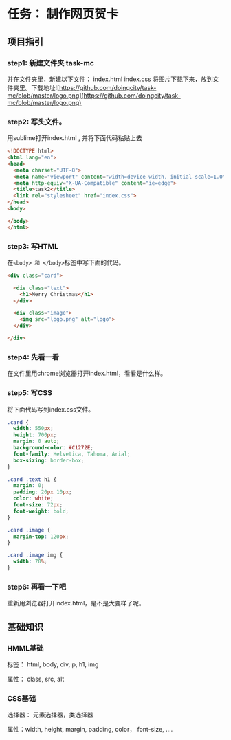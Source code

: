 # 任务： 制作网页贺卡

## 项目指引

### step1:  新建文件夹 task-mc
并在文件夹里，新建以下文件：
index.html
index.css
将图片下载下来，放到文件夹里。下载地址![https://github.com/doingcity/task-mc/blob/master/logo.png](https://github.com/doingcity/task-mc/blob/master/logo.png)


### step2: 写头文件。
用sublime打开index.html , 并将下面代码粘贴上去
```html
<!DOCTYPE html>
<html lang="en">
<head>
  <meta charset="UTF-8">
  <meta name="viewport" content="width=device-width, initial-scale=1.0">
  <meta http-equiv="X-UA-Compatible" content="ie=edge">
  <title>task2</title>
  <link rel="stylesheet" href="index.css">
</head>
<body>

</body>
</html>
```

### step3: 写HTML
在`<body> 和 </body>`标签中写下面的代码。
```html
<div class="card">

  <div class="text">
    <h1>Merry Christmas</h1>
  </div>

  <div class="image">
    <img src="logo.png" alt="logo">
  </div>

</div>
```

### step4: 先看一看
在文件里用chrome浏览器打开index.html，看看是什么样。

### step5: 写CSS
将下面代码写到index.css文件。
```css
.card {
  width: 550px;
  height: 700px;
  margin: 0 auto;
  background-color: #C1272E;
  font-family: Helvetica, Tahoma, Arial;
  box-sizing: border-box;
}

.card .text h1 {
  margin: 0;
  padding: 20px 10px;
  color: white;
  font-size: 72px;
  font-weight: bold;
}

.card .image {
  margin-top: 120px;
}

.card .image img {
  width: 70%;
}
```

### step6: 再看一下吧
重新用浏览器打开index.html，是不是大变样了呢。

## 基础知识
### HMML基础
标签： html, body, div, p, h1, img  

属性： class, src, alt

### CSS基础

选择器： 元素选择器，类选择器

属性：width, height, margin, padding, color， font-size, ....
